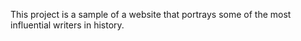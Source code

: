 This project is a sample of a website that portrays some of the most influential writers in history.
